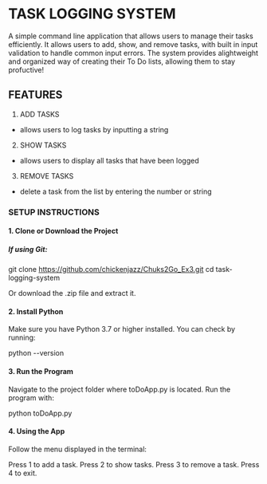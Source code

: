 # TASK LOGGING SYSTEM

A simple command line application that allows users to manage their tasks efficiently. It allows users to add, show, and remove tasks, with built in input validation to handle common input errors. The system provides alightweight and organized way of creating their To Do lists, allowing them to stay profuctive!

## FEATURES
1. ADD TASKS
 - allows users to log tasks by inputting a string
2. SHOW TASKS
 - allows users to display all tasks that have been logged
3. REMOVE TASKS
 - delete a task from the list by entering the number or string

### SETUP INSTRUCTIONS

#### 1. Clone or Download the Project

##### If using Git:
git clone https://github.com/chickenjazz/Chuks2Go_Ex3.git
cd task-logging-system

Or download the .zip file and extract it.

#### 2. Install Python
Make sure you have Python 3.7 or higher installed.
You can check by running:

python --version

#### 3. Run the Program

Navigate to the project folder where toDoApp.py is located.
Run the program with:

python toDoApp.py

#### 4. Using the App
Follow the menu displayed in the terminal:

Press 1 to add a task.
Press 2 to show tasks.
Press 3 to remove a task.
Press 4 to exit.
